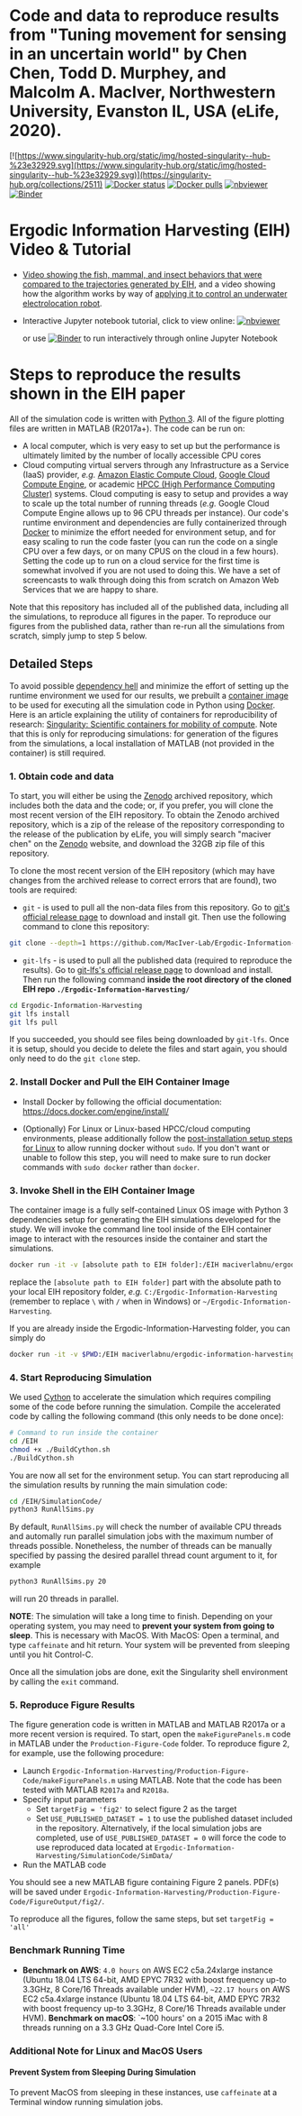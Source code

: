 # Code and data to reproduce results from "Tuning movement for sensing in an uncertain world" by Chen Chen, Todd D. Murphey, and Malcolm A. MacIver, Northwestern University, Evanston IL, USA (eLife, 2020).


[![https://www.singularity-hub.org/static/img/hosted-singularity--hub-%23e32929.svg](https://www.singularity-hub.org/static/img/hosted-singularity--hub-%23e32929.svg)](https://singularity-hub.org/collections/2511)
[![Docker status](https://img.shields.io/docker/cloud/build/maciverlabnu/ergodic-information-harvesting.svg)](https://hub.docker.com/r/maciverlabnu/ergodic-information-harvesting)
[![Docker pulls](https://img.shields.io/docker/pulls/maciverlabnu/ergodic-information-harvesting.svg)](https://hub.docker.com/r/maciverlabnu/ergodic-information-harvesting)
[![nbviewer](https://camo.githubusercontent.com/bfeb5472ee3df9b7c63ea3b260dc0c679be90b97/68747470733a2f2f696d672e736869656c64732e696f2f62616467652f72656e6465722d6e627669657765722d6f72616e67652e7376673f636f6c6f72423d66333736323626636f6c6f72413d346434643464)](https://nbviewer.jupyter.org/github/MacIver-Lab/Ergodic-Information-Harvesting/blob/master/Tutorial/Ergodic_Information_Harvesting_Tutorial.ipynb)
[![Binder](https://mybinder.org/badge.svg)](https://mybinder.org/v2/gh/MacIver-Lab/Ergodic-Information-Harvesting/master?filepath=Tutorial%2FErgodic_Information_Harvesting_Tutorial.ipynb)
 
# Ergodic Information Harvesting (EIH) Video & Tutorial
- [Video showing the fish, mammal, and insect behaviors that were compared to the trajectories generated by EIH](https://youtu.be/8N_UzCcEw4w), and a video showing how the algorithm works by way of [applying it to control an underwater electrolocation robot](https://youtu.be/QBtMMROk4GM).
- Interactive Jupyter notebook tutorial, click to view online: [![nbviewer](https://camo.githubusercontent.com/bfeb5472ee3df9b7c63ea3b260dc0c679be90b97/68747470733a2f2f696d672e736869656c64732e696f2f62616467652f72656e6465722d6e627669657765722d6f72616e67652e7376673f636f6c6f72423d66333736323626636f6c6f72413d346434643464)](https://nbviewer.jupyter.org/github/MacIver-Lab/Ergodic-Information-Harvesting/blob/master/Tutorial/Ergodic_Information_Harvesting_Tutorial.ipynb)
  
  or use  [![Binder](https://mybinder.org/badge.svg)](https://mybinder.org/v2/gh/MacIver-Lab/Ergodic-Information-Harvesting/master?filepath=Tutorial%2FErgodic_Information_Harvesting_Tutorial.ipynb) to run interactively through online Jupyter Notebook

# Steps to reproduce the results shown in the EIH paper
All of the simulation code is written with [Python 3](https://www.python.org/). All of the figure plotting files are written in MATLAB (R2017a+). The code can be run on:
- A local computer, which is very easy to set up but the performance is ultimately limited by the number of locally accessible CPU cores
- Cloud computing virtual servers through any Infrastructure as a Service (IaaS) provider, *e.g.* [Amazon Elastic Compute Cloud](https://aws.amazon.com/ec2/), [Google Cloud Compute Engine](https://cloud.google.com/compute/), or academic [HPCC (High Performance Computing Cluster)](https://en.wikipedia.org/wiki/HPCC) systems. Cloud computing is easy to setup and provides a way to scale up the total number of running threads (*e.g.* Google Cloud Compute Engine allows up to 96 CPU threads per instance). Our code's runtime environment and dependencies are fully containerized through [Docker](https://www.docker.com) to minimize the effort needed for environment setup, and for easy scaling to run the code faster (you can run the code on a single CPU over a few days, or on many CPUS on the cloud in a few hours). Setting the code up to run on a cloud service for the first time is somewhat involved if you are not used to doing this. We have a set of screencasts to walk through doing this from scratch on Amazon Web Services that we are happy to share.

Note that this repository has included all of the published data, including all the simulations, to reproduce all figures in the paper. To reproduce our figures from the published data, rather than re-run all the simulations from scratch, simply jump to step 5 below.

## Detailed Steps
To avoid possible [dependency hell](https://en.wikipedia.org/wiki/Dependency_hell) and minimize the effort of setting up the runtime environment we used for our results, we prebuilt a [container image](https://en.wikipedia.org/wiki/Container_(virtualization)) to be used for executing all the simulation code in Python using [Docker](https://docs.docker.com/get-started/overview/). Here is an article explaining the utility of containers for reproducibility of research: [Singularity: Scientific containers for mobility of compute](https://doi.org/10.1371/journal.pone.0177459). Note that this is only for reproducing simulations: for generation of the figures from the simulations, a local installation of MATLAB (not provided in the container) is still required.

### 1. Obtain code and data
To start, you will either be using the [Zenodo](https://zenodo.org) archived repository, which includes both the data and the code; or, if you prefer, you will clone the most recent version of the EIH repository. To obtain the Zenodo archived repository, which is a zip of the release of the repository corresponding to the release of the publication by eLife, you will simply search "maciver chen" on the [Zenodo](https://zenodo.org) website, and download the 32GB zip file of this repository. 

To clone the most recent version of the EIH repository (which may have changes from the archived release to correct errors that are found), two tools are required:
- `git` - is used to pull all the non-data files from this repository. Go to [git's official release page](https://git-scm.com/downloads) to download and install git. Then use the following command to clone this repository:
 ```bash
 git clone --depth=1 https://github.com/MacIver-Lab/Ergodic-Information-Harvesting
 ```
- `git-lfs` - is used to pull all the published data (required to reproduce the results). Go to [git-lfs's official release page](https://git-lfs.github.com/) to download and install. Then run the following command **inside the root directory of the cloned EIH repo `./Ergodic-Information-Harvesting/`**
```bash
cd Ergodic-Information-Harvesting
git lfs install
git lfs pull
```
If you succeeded, you should see files being downloaded by `git-lfs`. Once it is setup, should you decide to delete the files and start again, you should only need to do the `git clone` step.

### 2. Install Docker and Pull the EIH Container Image

- Install Docker by following the official documentation: https://docs.docker.com/engine/install/

- (Optionally) For Linux or Linux-based HPCC/cloud computing environments, please additionally follow the [post-installation setup steps for Linux](https://docs.docker.com/engine/install/linux-postinstall/) to allow running docker without `sudo`. If you don't want or unable to follow this step, you will need to make sure to run docker commands with `sudo docker` rather than `docker`.

### 3. Invoke Shell in the EIH Container Image
The container image is a fully self-contained Linux OS image with Python 3 dependencies setup for generating the EIH simulations developed for the study. We will invoke the command line tool inside of the EIH container image to interact with the resources inside the container and start the simulations.

```bash
docker run -it -v [absolute path to EIH folder]:/EIH maciverlabnu/ergodic-information-harvesting
```

replace the `[absolute path to EIH folder]` part with the absolute path to your local EIH repository folder, *e.g.* `C:/Ergodic-Information-Harvesting` (remember to replace `\` with `/` when in Windows) or `~/Ergodic-Information-Harvesting`.

If you are already inside the Ergodic-Information-Harvesting folder, you can simply do
```bash
docker run -it -v $PWD:/EIH maciverlabnu/ergodic-information-harvesting
```
 
### 4. Start Reproducing Simulation

We used [Cython](https://cython.org/) to accelerate the simulation which requires compiling some of the code before running the simulation. Compile the accelerated code by calling the following command (this only needs to be done once):
```bash
# Command to run inside the container
cd /EIH
chmod +x ./BuildCython.sh
./BuildCython.sh
```

You are now all set for the environment setup. You can start reproducing all the simulation results by running the main simulation code:
```bash
cd /EIH/SimulationCode/
python3 RunAllSims.py
```

By default, `RunAllSims.py` will check the number of available CPU threads and automally run parallel simulation jobs with the maximum number of threads possible. Nonetheless, the number of threads can be manually specified by passing the desired parallel thread count argument to it, for example
```bash
python3 RunAllSims.py 20
```
will run 20 threads in parallel.

**NOTE**: The simulation will take a long time to finish. Depending on your operating system, you may need to **prevent your system from going to sleep**. This is necessary with MacOS. With MacOS: Open a terminal, and type `caffeinate` and hit return. Your system will be prevented from sleeping until you hit Control-C.

Once all the simulation jobs are done, exit the Singularity shell environment by calling the `exit` command. 

### 5. Reproduce Figure Results

The figure generation code is written in MATLAB and MATLAB R2017a or a more recent version is required. To start, open the `makeFigurePanels.m` code in MATLAB under the `Production-Figure-Code` folder. To reproduce figure 2, for example, use the following procedure:
- Launch `Ergodic-Information-Harvesting/Production-Figure-Code/makeFigurePanels.m` using MATLAB. Note that the code has been tested with MATLAB `R2017a` and `R2018a`.
- Specify input parameters
  - Set `targetFig = 'fig2'` to select figure 2 as the target
  - Set `USE_PUBLISHED_DATASET = 1` to use the published dataset included in the repository. Alternatively, if the local simulation jobs are completed, use of `USE_PUBLISHED_DATASET = 0` will force the code to use reproduced data located at `Ergodic-Information-Harvesting/SimulationCode/SimData/`
- Run the MATLAB code

You should see a new MATLAB figure containing Figure 2 panels. PDF(s) will be saved under `Ergodic-Information-Harvesting/Production-Figure-Code/FigureOutput/fig2/`.

To reproduce all the figures, follow the same steps, but set `targetFig = 'all'`

### Benchmark Running Time
- **Benchmark on AWS**: `4.0 hours` on AWS EC2 c5a.24xlarge instance (Ubuntu 18.04 LTS 64-bit, AMD EPYC 7R32 with boost frequency up-to 3.3GHz, 8 Core/16 Threads available under HVM), `~22.17 hours` on AWS EC2 c5a.4xlarge instance (Ubuntu 18.04 LTS 64-bit, AMD EPYC 7R32 with boost frequency up-to 3.3GHz, 8 Core/16 Threads available under HVM). **Benchmark on macOS**: `~100 hours' on a 2015 iMac with 8 threads running on a 3.3 GHz Quad-Core Intel Core i5.

### Additional Note for Linux and MacOS Users
#### Prevent System from Sleeping During Simulation
To prevent MacOS from sleeping in these instances, use `caffeinate` at a Terminal window running simulation jobs.
